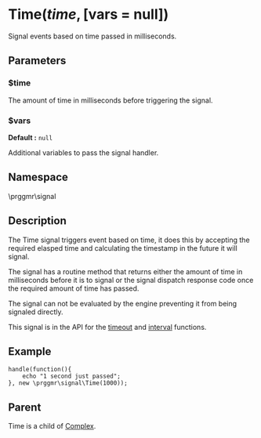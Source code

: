 # Time($time, [$vars = null])

Signal events based on time passed in milliseconds.

## Parameters

### $time

The amount of time in milliseconds before triggering the signal.

### $vars
__Default :__ ```null```

Additional variables to pass the signal handler.

## Namespace

\prggmr\signal

## Description

The Time signal triggers event based on time, it does this by accepting the required elasped time
and calculating the timestamp in the future it will signal.

The signal has a routine method that returns either the amount of time in milliseconds before it
is to signal or the signal dispatch response code once the required amount of time has passed.

The signal can not be evaluated by the engine preventing it from being signaled directly.

This signal is in the API for the [timeout](../api/timeout.html) and [interval](../api/interval.html) functions.

## Example

    handle(function(){
        echo "1 second just passed";
    }, new \prggmr\signal\Time(1000));

## Parent

Time is a child of [Complex](complex.html).